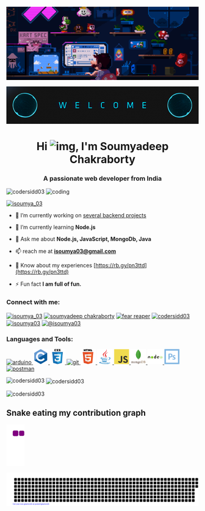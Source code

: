 ![logo](https://github.com/coderSidd03/coderSidd03/blob/main/github%20banner.png.gif)

![logo](https://github.com/coderSidd03/coderSidd03/blob/main/welcome.gif) 

<h1 align="center">Hi <img alt="img" width="30" src="https://c.tenor.com/nebZyl8oN7IAAAAi/wave-hello.gif">, I'm Soumyadeep Chakraborty</h1>
<h3 align="center">A passionate web developer from India</h3>
<img align="right" alt="coding" width="400" src ="https://media0.giphy.com/media/qgQUggAC3Pfv687qPC/giphy.gif?cid=790b7611a7f2c3995928447c94458d6f6b13d36edba5a6c1&rid=giphy.gif&ct=g">

<p align="left"> <img src="https://komarev.com/ghpvc/?username=codersidd03&label=Profile%20views&color=0e75b6&style=flat" alt="codersidd03" /> </p>

<p align="left"> <a href="https://twitter.com/isoumya_03" target="blank"><img src="https://img.shields.io/twitter/follow/isoumya_03?logo=twitter&style=for-the-badge" alt="isoumya_03" /></a> </p>

- 🔭 I’m currently working on [several backend projects](https://github.com/coderSidd03?tab=repositories)

- 🌱 I’m currently learning **Node.js**

- 💬 Ask me about **Node.js, JavaScript, MongoDb, Java**

- 📫 reach me at **isoumya03@gmail.com**

- 📄 Know about my experiences [https://rb.gy/pn3ttd](https://rb.gy/pn3ttd)

- ⚡ Fun fact **I am full of fun.**

<h3 align="left">Connect with me:</h3>
<p align="left">
<a href="https://twitter.com/isoumya_03" target="blank"><img align="center" src="https://raw.githubusercontent.com/rahuldkjain/github-profile-readme-generator/master/src/images/icons/Social/twitter.svg" alt="isoumya_03" height="30" width="40" /></a>
<a href="https://www.linkedin.com/in/soumyadeep-chakraborty-521793204" target="blank"><img align="center" src="https://raw.githubusercontent.com/rahuldkjain/github-profile-readme-generator/master/src/images/icons/Social/linked-in-alt.svg" alt="soumyadeep chakraborty" height="30" width="40" /></a>
<a href="https://stackoverflow.com/users/19558540/fear-reaper" target="blank"><img align="center" src="https://raw.githubusercontent.com/rahuldkjain/github-profile-readme-generator/master/src/images/icons/Social/stack-overflow.svg" alt="fear reaper" height="30" width="40" /></a>
<a href="https://codesandbox.com/codersidd03" target="blank"><img align="center" src="https://raw.githubusercontent.com/rahuldkjain/github-profile-readme-generator/master/src/images/icons/Social/codesandbox.svg" alt="codersidd03" height="30" width="40" /></a>
<a href="https://www.leetcode.com/isoumya03" target="blank"><img align="center" src="https://raw.githubusercontent.com/rahuldkjain/github-profile-readme-generator/master/src/images/icons/Social/leet-code.svg" alt="isoumya03" height="30" width="40" /></a>
<a href="https://www.hackerrank.com/isoumya03" target="blank"><img align="center" src="https://raw.githubusercontent.com/rahuldkjain/github-profile-readme-generator/master/src/images/icons/Social/hackerearth.svg" alt="@isoumya03" height="30" width="40" /></a>
</p>

<h3 align="left">Languages and Tools:</h3>
<p align="left"> <a href="https://www.arduino.cc/" target="_blank" rel="noreferrer"> <img src="https://cdn.worldvectorlogo.com/logos/arduino-1.svg" alt="arduino" width="40" height="40"/> </a> <a href="https://www.cprogramming.com/" target="_blank" rel="noreferrer"> <img src="https://raw.githubusercontent.com/devicons/devicon/master/icons/c/c-original.svg" alt="c" width="40" height="40"/> </a> <a href="https://www.w3schools.com/css/" target="_blank" rel="noreferrer"> <img src="https://raw.githubusercontent.com/devicons/devicon/master/icons/css3/css3-original-wordmark.svg" alt="css3" width="40" height="40"/> </a> <a href="https://git-scm.com/" target="_blank" rel="noreferrer"> <img src="https://www.vectorlogo.zone/logos/git-scm/git-scm-icon.svg" alt="git" width="40" height="40"/> </a> <a href="https://www.w3.org/html/" target="_blank" rel="noreferrer"> <img src="https://raw.githubusercontent.com/devicons/devicon/master/icons/html5/html5-original-wordmark.svg" alt="html5" width="40" height="40"/> </a> <a href="https://www.java.com" target="_blank" rel="noreferrer"> <img src="https://raw.githubusercontent.com/devicons/devicon/master/icons/java/java-original.svg" alt="java" width="40" height="40"/> </a> <a href="https://developer.mozilla.org/en-US/docs/Web/JavaScript" target="_blank" rel="noreferrer"> <img src="https://raw.githubusercontent.com/devicons/devicon/master/icons/javascript/javascript-original.svg" alt="javascript" width="40" height="40"/> </a> <a href="https://www.mongodb.com/" target="_blank" rel="noreferrer"> <img src="https://raw.githubusercontent.com/devicons/devicon/master/icons/mongodb/mongodb-original-wordmark.svg" alt="mongodb" width="40" height="40"/> </a> <a href="https://nodejs.org" target="_blank" rel="noreferrer"> <img src="https://raw.githubusercontent.com/devicons/devicon/master/icons/nodejs/nodejs-original-wordmark.svg" alt="nodejs" width="40" height="40"/> </a> <a href="https://www.photoshop.com/en" target="_blank" rel="noreferrer"> <img src="https://raw.githubusercontent.com/devicons/devicon/master/icons/photoshop/photoshop-line.svg" alt="photoshop" width="40" height="40"/> </a> <a href="https://postman.com" target="_blank" rel="noreferrer"> <img src="https://www.vectorlogo.zone/logos/getpostman/getpostman-icon.svg" alt="postman" width="40" height="40"/> </a> </p>

<p><img align="left" src="https://github-readme-stats.vercel.app/api/top-langs?username=codersidd03&show_icons=true&locale=en&layout=compact" alt="codersidd03" /></p>

<p>&nbsp;<img align="center" src="https://github-readme-stats.vercel.app/api?username=codersidd03&show_icons=true&locale=en" alt="codersidd03" /></p>

<p><img align="center" src="https://github-readme-streak-stats.herokuapp.com/?user=codersidd03&" alt="codersidd03" /></p>


## Snake eating my contribution graph
![snake gif](https://github.com/coderSidd03/coderSidd03/blob/output/github-contribution-grid-snake.gif)


![gitartwork](gitartwork.svg)
